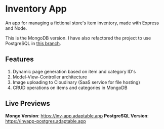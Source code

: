 # Inventory App
An app for managing a fictional store's item inventory, made with Express and Node.

This is the MongoDB version. I have also refactored the project to use PostgreSQL in [this branch](https://github.com/gustydev/inventory-app/tree/postgres).

## Features
1. Dynamic page generation based on item and category ID's
2. Model-View-Controller architecture
3. Image uploading to Cloudinary (SaaS service for file hosting)
4. CRUD operations on items and categories in MongoDB

## Live Previews
**Mongo Version**: https://inv-app.adaptable.app
**PostgreSQL Version**: https://invapp-postgres.adaptable.app
